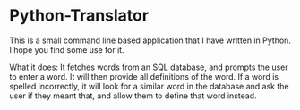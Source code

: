 # Python-Translator
This is a small command line based application that I have written in Python. I hope you find some use for it.

What it does:
It fetches words from an SQL database, and prompts the user to enter a word. It will then provide all definitions of the word. If a word is spelled incorrectly, it will look for a similar word in the database and ask the user if they meant that, and allow them to define that word instead.
